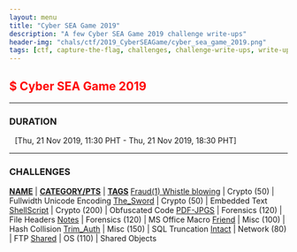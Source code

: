 ```yaml
---
layout: menu
title: "Cyber SEA Game 2019"
description: "A few Cyber SEA Game 2019 challenge write-ups"
header-img: "chals/ctf/2019_CyberSEAGame/cyber_sea_game_2019.png"
tags: [ctf, capture-the-flag, challenges, challenge-write-ups, write-ups, writeups, write-up, writeup, cyberseagame, cyberseagames, cyber-sea-game, cyber-sea-games, solutions, 2019]
---
```


## <span style="color:red">$ Cyber SEA Game 2019</span>

---

### DURATION
<div style="margin-left:10px">[<span>Thu, 21 Nov 2019, 11:30 PHT</span> - <span>Thu, 21 Nov 2019, 18:30 PHT</span>]</div>

---

### CHALLENGES

<strong style="text-decoration:underline">NAME</strong> | <strong style="text-decoration:underline">CATEGORY/PTS</strong> | <strong style="text-decoration:underline">TAGS</strong>
[Fraud(1) Whistle blowing](./2019_CyberSEAGame/crypto/1_Fraud1_Whistle_blowing.html) | Crypto (50) | Fullwidth Unicode Encoding
[The_Sword](./2019_CyberSEAGame/crypto/2_The_Sword.html) | Crypto (50) | Embedded Text
[ShellScript](./2019_CyberSEAGame/crypto/3_ShellScript.html) | Crypto (200) | Obfuscated Code
[PDF-JPGS](./2019_CyberSEAGame/forensics/4_PDF-JPGS.html) | Forensics (120) | File Headers
[Notes](./2019_CyberSEAGame/forensics/5_Notes.html) | Forensics (120) | MS Office Macro
[Friend](./2019_CyberSEAGame/misc/6_Friend.html) | Misc (100) | Hash Collision
[Trim_Auth](./2019_CyberSEAGame/misc/8_Trim_Auth.html) | Misc (150) | SQL Truncation
[Intact](./2019_CyberSEAGame/network/1_Intact.html) | Network (80) | FTP
[Shared](./2019_CyberSEAGame/os/2_Shared.html) | OS (110) | Shared Objects
